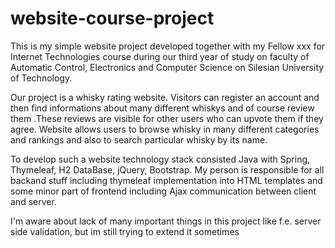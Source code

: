 # website-course-project

This is my simple website project developed together with my Fellow xxx for Internet Technologies course during our third year of study on
faculty of Automatic Control, Electronics and Computer Science on Silesian University of Technology. 

Our project is a whisky rating website. Visitors can register an account and then find informations about many different whiskys and of course review them .These reviews are visible for other users who can upvote them if they agree. Website allows users to browse whisky in many different categories and rankings and also to search particular whisky by its name. 

To develop such a website technology stack consisted Java with Spring, Thymeleaf, H2 DataBase, jQuery, Bootstrap. My person is responsible for all backand stuff including thymeleaf implementation into HTML templates and some minor part of frontend including Ajax communication between client and server. 

I'm aware about lack of many important things in this project like f.e. server side validation, but im still trying to extend it sometimes
